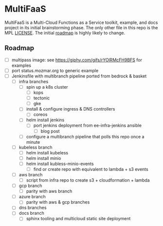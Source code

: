 # MultiFaaS

MultiFaaS is a Multi-Cloud Functions as a Service toolkit, example, and docs project in its initial brainstorming phase.
The only other file in this repo is the MPL [LICENSE](./LICENSE). The initial [roadmap](#roadmap) is highly likely to change.

## Roadmap <a name="roadmap"></a>

- [ ] multipass image: see https://giphy.com/gifs/rYOlRMcFH9BFS for examples
- [ ] port status.mozmar.org to generic example
- [ ] Jenkinsfile with multibranch pipeline ported from bedrock & basket
  - [ ] infra branches
      - [ ] spin up a k8s cluster
        - [ ] kops
        - [ ] tectonic
        - [ ] gke
      - [ ] install & configure ingress & DNS controllers
        - [ ] coreos
      - [ ] helm install jenkins
        - [ ] port jenkins deployment from ee-infra-jenkins ansible
          - [ ] blog post
      - [ ] configure a multibranch pipeline that polls this repo once a minute
  - [ ] kubeless branch
    - [ ] helm install kubeless
    - [ ] helm install minio
    - [ ] helm install kubless-minio-events
      - [ ] find or create repo with equivalent to lambda + s3 events
  - [ ] aws branch
    - [ ] script from infra repo to create s3 + cloudformation + lambda
  - [ ] gcp branch
    - [ ] parity with aws branch
  - [ ] azure branch
    - [ ] parity with aws & gcp branches
  - [ ] dns branches 
  - [ ] docs branch
    - [ ] sphinx tooling and multicloud static site deployment
